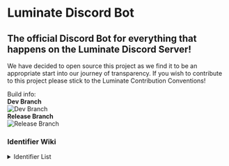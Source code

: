 # Luminate Discord Bot
## The official Discord Bot for everything that happens on the Luminate Discord Server!
We have decided to open source this project as we find it to be an appropriate start into our journey of transparency.
If you wish to contribute to this project please stick to the Luminate Contribution Conventions!

Build info:<br>
<b>Dev Branch</b><br>
![Dev Branch](https://github.com/LuminateDev/LuminateDiscordBot/actions/workflows/dotnet.yml/badge.svg?branch=dev)<br>
<b>Release Branch</b><br>
![Release Branch](https://github.com/LuminateDev/LuminateDiscordBot/actions/workflows/dotnet.yml/badge.svg?branch=master)


### Identifier Wiki
<details>
<summary>Identifier List</summary>
<ul>
<li>welcome_channel - The channel/id used to welcome members</li>
<li>ticket_category - The category/id used in the ticket creation process</li>
<li>ticket_role - The role/id of the role that gets pinged in tickets</li>
</ul>
</details>

